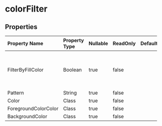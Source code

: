 # **colorFilter**

 

## **Properties**

| Property Name | Property Type | Nullable |  ReadOnly | DefaultValue | Description | 
| :- | :- | :- |:- |  :- | :- |
|FilterByFillColor|Boolean|true|false |  |Flag indicating whether filter by the cell's fill color. |
|Pattern|String|true|false |  ||
|Color|Class|true|false |  ||
|ForegroundColorColor|Class|true|false |  ||
|BackgroundColor|Class|true|false |  ||

